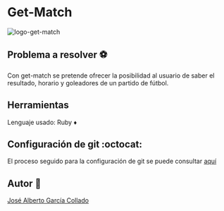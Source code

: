 # Get-Match

![logo-get-match](https://github.com/joseegc10/get-match/blob/master/imagenes/logo.jpg)

## Problema a resolver :soccer:

Con get-match se pretende ofrecer la posibilidad al usuario de saber el resultado, horario y goleadores de un partido de fútbol.

## Herramientas

Lenguaje usado: Ruby :diamonds:

## Configuración de git :octocat:

El proceso seguido para la configuración de git se puede consultar [aquí](https://github.com/joseegc10/ejercicios-IV/blob/master/configuracion-git/Pasos-seguidos.md)

## Autor :man:

[José Alberto García Collado](https://github.com/joseegc10)
